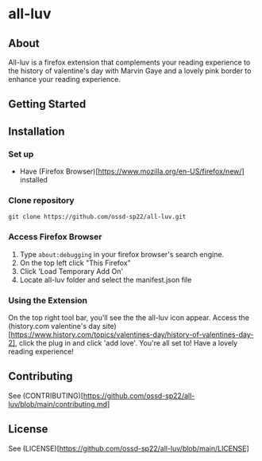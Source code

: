 # all-luv

## About 
All-luv is a firefox extension that complements your reading experience to the history of valentine's day with Marvin Gaye and a lovely pink border to enhance your reading experience. 

## Getting Started 

## Installation 
### Set up
- Have (Firefox Browser)[https://www.mozilla.org/en-US/firefox/new/] installed 

### Clone repository 
`git clone https://github.com/ossd-sp22/all-luv.git` 

### Access Firefox Browser 
1. Type `about:debugging` in your firefox browser's search engine. 
2. On the top left click "This Firefox" 
3. Click 'Load Temporary Add On' 
4. Locate all-luv folder and select the manifest.json file 

### Using the Extension 
On the top right tool bar, you'll see the the all-luv icon appear. Access the (history.com valentine's day site)[https://www.history.com/topics/valentines-day/history-of-valentines-day-2], click the plug in and click 'add love'. 
You're all set to! Have a lovely reading experience! 

## Contributing 
See (CONTRIBUTING)[https://github.com/ossd-sp22/all-luv/blob/main/contributing.md]

## License 
See (LICENSE)[https://github.com/ossd-sp22/all-luv/blob/main/LICENSE]
